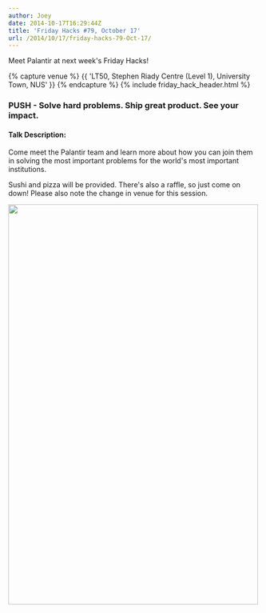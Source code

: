 ```yaml
---
author: Joey
date: 2014-10-17T16:29:44Z
title: 'Friday Hacks #79, October 17'
url: /2014/10/17/friday-hacks-79-Oct-17/
---
```


Meet Palantir at next week's Friday Hacks!

{% capture venue %}
    {{ 'LT50, Stephen Riady Centre (Level 1), University Town, NUS' }}
{% endcapture %}
{% include friday_hack_header.html %}

### PUSH - Solve hard problems. Ship great product. See your impact.

#### Talk Description:

Come meet the Palantir team and learn more about how you can join them in solving the most important problems for the world's most important institutions.

Sushi and pizza will be provided. There's also a raffle, so just come on down! Please also note the change in venue for this session.

<div>
<a href="https://fbcdn-sphotos-b-a.akamaihd.net/hphotos-ak-xpa1/t31.0-8/10669379_763683617023407_6196031159481319998_o.png"><img class="inline-img" alt="" src="https://fbcdn-sphotos-b-a.akamaihd.net/hphotos-ak-xpa1/t31.0-8/10669379_763683617023407_6196031159481319998_o.png" width="500" height="800" /></a>
</div>